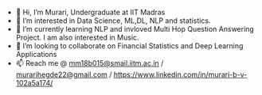 - 👋 Hi, I’m Murari, Undergraduate at IIT Madras
- 👀 I’m interested in Data Science, ML,DL, NLP and statistics. 
- 🌱 I’m currently learning NLP and invloved Multi Hop Question Answering Project. I am also interested in Music. 
- 💞️ I’m looking to collaborate on Financial Statistics and Deep Learning Applications 
- 📫 Reach me @ mm18b015@smail.iitm.ac.in / murarihegde22@gmail.com / https://www.linkedin.com/in/murari-b-v-102a5a174/


